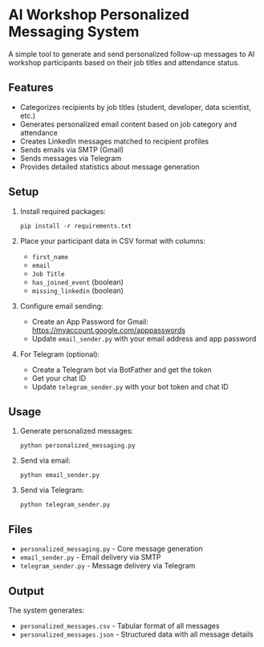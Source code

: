 # AI Workshop Personalized Messaging System

A simple tool to generate and send personalized follow-up messages to AI workshop participants based on their job titles and attendance status.

## Features

- Categorizes recipients by job titles (student, developer, data scientist, etc.)
- Generates personalized email content based on job category and attendance
- Creates LinkedIn messages matched to recipient profiles
- Sends emails via SMTP (Gmail)
- Sends messages via Telegram
- Provides detailed statistics about message generation

## Setup

1. Install required packages:

   ```
   pip install -r requirements.txt
   ```

2. Place your participant data in CSV format with columns:

   - `first_name`
   - `email`
   - `Job Title`
   - `has_joined_event` (boolean)
   - `missing_linkedin` (boolean)

3. Configure email sending:

   - Create an App Password for Gmail: https://myaccount.google.com/apppasswords
   - Update `email_sender.py` with your email address and app password

4. For Telegram (optional):
   - Create a Telegram bot via BotFather and get the token
   - Get your chat ID
   - Update `telegram_sender.py` with your bot token and chat ID

## Usage

1. Generate personalized messages:

   ```
   python personalized_messaging.py
   ```

2. Send via email:

   ```
   python email_sender.py
   ```

3. Send via Telegram:
   ```
   python telegram_sender.py
   ```

## Files

- `personalized_messaging.py` - Core message generation
- `email_sender.py` - Email delivery via SMTP
- `telegram_sender.py` - Message delivery via Telegram

## Output

The system generates:

- `personalized_messages.csv` - Tabular format of all messages
- `personalized_messages.json` - Structured data with all message details
